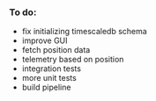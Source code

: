 ﻿### To do:
- fix initializing timescaledb schema
- improve GUI
- fetch position data
- telemetry based on position
- integration tests
- more unit tests
- build pipeline